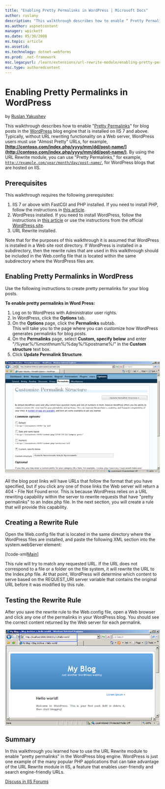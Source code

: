 ```yaml
---
title: "Enabling Pretty Permalinks in WordPress | Microsoft Docs"
author: ruslany
description: "This walkthrough describes how to enable “ Pretty Permalinks ” for blog posts in the WordPress blog engine that is installed on IIS 7 and above. Typically, w..."
ms.author: aspnetcontent
manager: wpickett
ms.date: 05/30/2008
ms.topic: article
ms.assetid: 
ms.technology: dotnet-webforms
ms.prod: .net-framework
msc.legacyurl: /learn/extensions/url-rewrite-module/enabling-pretty-permalinks-in-wordpress
msc.type: authoredcontent
---
```

Enabling Pretty Permalinks in WordPress
====================
by [Ruslan Yakushev](https://github.com/ruslany)

This walkthrough describes how to enable "[Pretty Permalinks](http://codex.wordpress.org/Using_Permalinks "Pretty Permalinks")" for blog posts in the [WordPress](http://www.wordpress.org/ "WordPress") blog engine that is installed on IIS 7 and above. Typically, without URL rewriting functionality on a Web server, WordPress users must use "Almost Pretty" URLs, for example, **[http://contoso.com/index.php/yyyy/mm/dd/post-name/](http://contoso.com/index.php/yyyy/mm/dd/post-name/)**. By using the URL Rewrite module, you can use "Pretty Permalinks," for example, [`http://example.com/year/month/day/post-name/`](http://example.com/year/month/day/post-name/), for WordPress blogs that are hosted on IIS.

## Prerequisites

This walkthrough requires the following prerequisites:

1. IIS 7 or above with FastCGI and PHP installed. If you need to install PHP, follow the instructions in [this article](../../application-frameworks/install-and-configure-php-applications-on-iis/using-fastcgi-to-host-php-applications-on-iis.md "Install PHP").
2. WordPress installed. If you need to install WordPress, follow the instructions in [this article](../../application-frameworks/install-and-configure-php-applications-on-iis/install-wordpress-on-iis.md "Install WordPress") or use the instructions from the official [WordPress site](http://codex.wordpress.org/Installing_WordPress "Install WordPress").
3. URL Rewrite installed.

Note that for the purposes of this walkthrough it is assumed that WordPress is installed in a Web site root directory. If WordPress is installed in a subdirectory, then the rewrite rules that are used in this walkthrough should be included in the Web.config file that is located within the same subdirectory where the WordPress files are.

## Enabling Pretty Permalinks in WordPress

Use the following instructions to create pretty permalinks for your blog posts.

**To enable pretty permalinks in Word Press:** 

1. Log on to WordPress with Administrator user rights.
2. In WordPress, click the **Options** tab.
3. On the **Options** page, click the **Permalinks** subtab.  
 This will take you to the page where you can customize how WordPress generates permalinks for blog posts.
4. On the **Permalinks** page, select **Custom, specify below** and enter "/%year%/%monthnum%/%day%/%postname%/" in the **Custom structure** text box.
5. Click **Update Permalink Structure**.


[![](enabling-pretty-permalinks-in-wordpress/_static/image3.png)](enabling-pretty-permalinks-in-wordpress/_static/image1.png)

All the blog post links will have URLs that follow the format that you have specified, but if you click any one of those links the Web server will return a 404 - File Not Found error. This is because WordPress relies on a URL rewriting capability within the server to rewrite requests that have "pretty permalinks" to an Index.php file. In the next section, you will create a rule that will provide this capability.

## Creating a Rewrite Rule

Open the Web.config file that is located in the same directory where the WordPress files are installed, and paste the following XML section into the system.webServer element:

[!code-xml[Main](enabling-pretty-permalinks-in-wordpress/samples/sample1.xml)]

This rule will try to match any requested URL. If the URL does not correspond to a file or a folder on the file system, it will rewrite the URL to the Index.php file. At that point, WordPress will determine which content to serve based on the REQUEST\_URI server variable that contains the original URL before it was modified by this rule.

## Testing the Rewrite Rule

After you save the rewrite rule to the Web.config file, open a Web browser and click any one of the permalinks in your WordPress blog. You should see the correct content returned by the Web server for each permalink.

[![](enabling-pretty-permalinks-in-wordpress/_static/image7.png)](enabling-pretty-permalinks-in-wordpress/_static/image5.png)

## Summary

In this walkthrough you learned how to use the URL Rewrite module to enable "pretty permalinks" in the WordPress blog engine. WordPress is just one example of the many popular PHP applications that can take advantage of the URL Rewrite module in IIS, a feature that enables user-friendly and search engine-friendly URLs.
  
  
[Discuss in IIS Forums](https://forums.iis.net/1152.aspx)